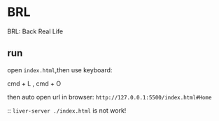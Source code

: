 # BRL

BRL: Back Real Life

## run

open `index.html`,then use keyboard:

cmd + L , cmd + O

then auto open url in browser: `http://127.0.0.1:5500/index.html#Home`

:: `liver-server ./index.html` is not work!
